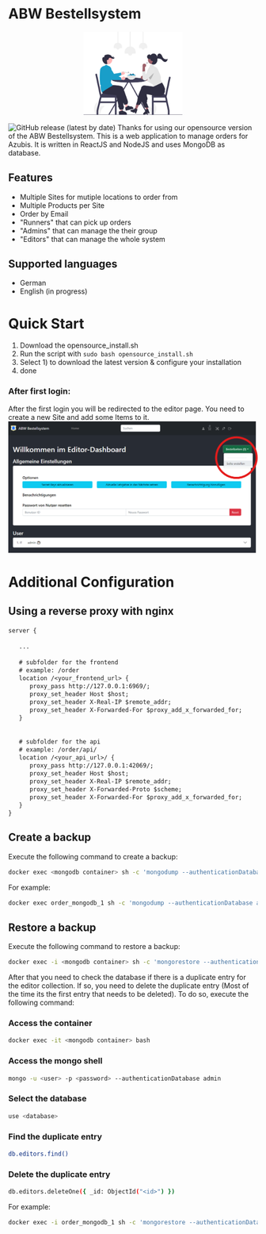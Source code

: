 # ABW Bestellsystem

<p align="center">
   <img src="pictures/logo.svg" width="200" title="ABW Bestellsystem">
</p>

![GitHub release (latest by date)](https://img.shields.io/github/v/release/ABW-Bestellsystem/ABW-Bestellsystem)
Thanks for using our opensource version of the ABW Bestellsystem. This is a web application to manage orders for Azubis. It is written in ReactJS and NodeJS and uses MongoDB as database.

## Features
- Multiple Sites for mutiple locations to order from
- Multiple Products per Site
- Order by Email
- "Runners" that can pick up orders
- "Admins" that can manage the their group
- "Editors" that can manage the whole system

## Supported languages
- German 
- English (in progress) 

# Quick Start

1. Download the opensource_install.sh
2. Run the script with `sudo bash opensource_install.sh`
3. Select 1) to download the latest version & configure your installation
4. done

### After first login:

After the first login you will be redirected to the editor page. You need to create a new Site and add some Items to it.
![after login](pictures/after_login.png)

# Additional Configuration

## Using a reverse proxy with nginx

```
server {

   ...

   # subfolder for the frontend
   # example: /order
   location /<your_frontend_url> {
      proxy_pass http://127.0.0.1:6969/;
      proxy_set_header Host $host;
      proxy_set_header X-Real-IP $remote_addr;
      proxy_set_header X-Forwarded-For $proxy_add_x_forwarded_for;
   }


   # subfolder for the api
   # example: /order/api/
   location /<your_api_url>/ {
      proxy_pass http://127.0.0.1:42069/;
      proxy_set_header Host $host;
      proxy_set_header X-Real-IP $remote_addr;
      proxy_set_header X-Forwarded-Proto $scheme;
      proxy_set_header X-Forwarded-For $proxy_add_x_forwarded_for;
   }
}
```

## Create a backup

Execute the following command to create a backup:
```bash
docker exec <mongodb container> sh -c 'mongodump --authenticationDatabase admin -u <user> -p <password> --db <database> --archive' > <backup file>
```
For example:
```bash
docker exec order_mongodb_1 sh -c 'mongodump --authenticationDatabase admin -u orderadmin -p Password123 --db orderdb --archive' > order.dump
```

## Restore a backup

Execute the following command to restore a backup:
```bash
docker exec -i <mongodb container> sh -c 'mongorestore --authenticationDatabase admin -u <user> -p <password> --db <database> --archive' < <backup file>
```
After that you need to check the database if there is a duplicate entry for the editor collection. If so, you need to delete the duplicate entry (Most of the time its the first entry that needs to be deleted).
To do so, execute the following command:

### Access the container
```bash
docker exec -it <mongodb container> bash
```
### Access the mongo shell
```bash
mongo -u <user> -p <password> --authenticationDatabase admin
```
### Select the database
```bash
use <database>
```
### Find the duplicate entry
```bash
db.editors.find()
```
### Delete the duplicate entry
```bash
db.editors.deleteOne({ _id: ObjectId("<id>") })
```

For example:
```bash
docker exec -i order_mongodb_1 sh -c 'mongorestore --authenticationDatabase admin -u orderadmin -p Password123 --db orderdb --archive' < order.dump
```
